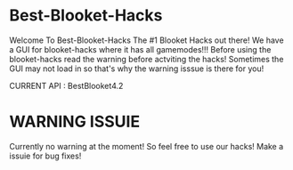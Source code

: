 # Best-Blooket-Hacks
Welcome To Best-Blooket-Hacks The #1 Blooket Hacks out there! We have a GUI for blooket-hacks where it has all gamemodes!!! Before using the blooket-hacks read the warning before actviting the hacks! Sometimes the GUI may not load in so that's why the warning isssue is there for you!

CURRENT API : BestBlooket4.2 

# WARNING ISSUIE
Currently no warning at the moment! So feel free to use our hacks! 
Make a issuie for bug fixes!
